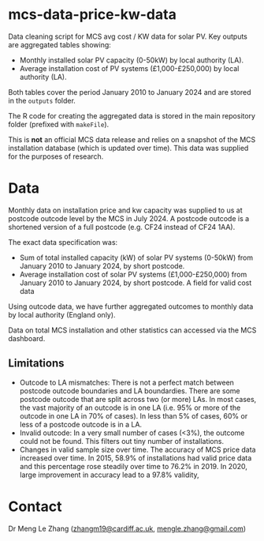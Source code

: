 # mcs-data-price-kw-data

Data cleaning script for MCS avg cost / KW data for solar PV. Key outputs are aggregated tables showing:

- Monthly installed solar PV capacity (0-50kW) by local authority (LA). 
- Average installation cost of PV systems (£1,000-£250,000) by local authority (LA). 

Both tables cover the period January 2010 to January 2024 and are stored in the `outputs` folder.

The R code for creating the aggregated data is stored in the main repository folder (prefixed with `makeFile`). 

This is **not** an official MCS data release and relies on a snapshot of the MCS installation database (which is updated over time). This data was supplied for the purposes of research. 


# Data 

Monthly data on installation price and kw capacity was supplied to us at postcode outcode level by the MCS in July 2024. A postcode outcode is a shortened version of a full postcode (e.g. CF24 instead of CF24 1AA).

The exact data specification was:
- Sum of total installed capacity (kW) of solar PV systems (0-50kW) from January 2010 to January 2024, by short postcode. 
- Average installation cost of solar PV systems (£1,000-£250,000) from January 2010 to January 2024, by short postcode. A field for valid cost data 

Using outcode data, we have further aggregated outcomes to monthly data by local authority (England only). 

Data on total MCS installation and other statistics can accessed via the MCS dashboard. 

## Limitations 

- Outcode to LA mismatches: There is not a perfect match between postcode outcode boundaries and LA boundardies. There are some postcode outcode that are split across two (or more) LAs. In most cases, the vast majority of an outcode is in one LA (i.e. 95% or more of the outcode in one LA in 70% of cases). In less than 5% of cases, 60% or less of a postcode outcode is in a LA. 
- Invalid outcode: In a very small number of cases (<3%), the outcome could not be found. This filters out tiny number of installations. 
- Changes in valid sample size over time. The accuracy of MCS price data increased over time. In 2015, 58.9% of installations had valid price data and this percentage rose steadily over time to 76.2% in 2019. In 2020, large improvement in accuracy lead to a 97.8% validity, 

# Contact

Dr Meng Le Zhang (zhangm19@cardiff.ac.uk, mengle.zhang@gmail.com)